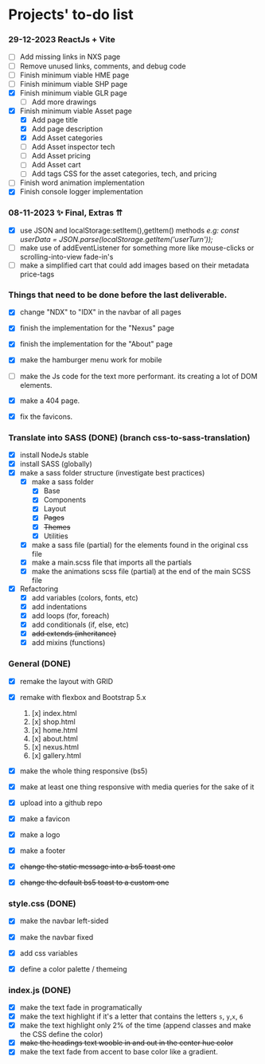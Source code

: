 # Projects' to-do list

### 29-12-2023 ReactJs + Vite
- [ ] Add missing links in NXS page
- [ ] Remove unused links, comments, and debug code
- [ ] Finish minimum viable HME page
- [ ] Finish minimum viable SHP page
- [x] Finish minimum viable GLR page
    - [ ] Add more drawings
- [x] Finish minimum viable Asset page
    - [x] Add page title
    - [x] Add page description
    - [x] Add Asset categories
    - [ ] Add Asset inspector tech
    - [ ] Add Asset pricing
    - [ ] Add Asset cart
    - [ ] Add tags CSS for the asset categories, tech, and pricing

- [ ] Finish word animation implementation
- [x] Finish console logger implementation

### 08-11-2023 ✨ Final, Extras ⇈
- [x] use JSON and localStorage:setItem(),getItem() methods
*e.g: const userData = JSON.parse(localStorage.getItem('userTurn'));*
- [ ] make use of addEventListener for something more like mouse-clicks or scrolling-into-view fade-in's
- [ ] make a simplified cart that could add images based on their metadata price-tags

### Things that need to be done before the last deliverable.
- [x] change "NDX" to "IDX" in the navbar of all pages
- [x] finish the implementation for the "Nexus" page
- [x] finish the implementation for the "About" page
- [x] make the hamburger menu work for mobile
- [ ] make the Js code for the text more performant. its creating a lot of DOM elements.
- [x] make a 404 page.
- [x] fix the favicons.


### Translate into SASS (DONE) (branch css-to-sass-translation)
- [x] install NodeJs stable
- [x] install SASS (globally)
- [x] make a sass folder structure (investigate best practices)
    - [x] make a sass folder
        - [x] Base
        - [x] Components
        - [x] Layout
        - [x] ~~Pages~~
        - [x] ~~Themes~~
        - [x] Utilities
    - [x] make a sass file (partial) for the elements found in the original css file
    - [x] make a main.scss file that imports all the partials
    - [x] make the animations scss file (partial) at the end of the main SCSS file
- [x] Refactoring
    - [x] add variables (colors, fonts, etc)
    - [x] add indentations
    - [x] add loops (for, foreach)
    - [x] add conditionals (if, else, etc)
    - [x] ~~add extends (inheritance)~~
    - [x] add mixins (functions)

### General (DONE)
- [x] remake the layout with GRID
- [x] remake with flexbox and Bootstrap 5.x
    1. [x] index.html
    2. [x] shop.html
    3. [x] home.html
    4. [x] about.html
    5. [x] nexus.html
    6. [x] gallery.html
- [x] make the whole thing responsive (bs5)
- [x] make at least one thing responsive with media queries for the sake of it
- [x] upload into a github repo
- [x] make a favicon
- [x] make a logo
- [x] make a footer
- [x] ~~change the static message into a bs5 toast one~~
- [x] ~~change the default bs5 toast to a custom one~~


### style.css (DONE)
- [x] make the navbar left-sided
- [x] make the navbar fixed
- [x] add css variables
- [x] define a color palette / themeing


### index.js (DONE)
- [x] make the text fade in programatically
- [x] make the text highlight if it's a letter that contains the letters `s`, `y`,`x`, `6`
- [x] make the text highlight only 2% of the time (append classes and make the CSS define the color)
- [x] ~~make the headings text wooble in and out in the center hue color~~
- [x] make the text fade from accent to base color like a gradient.